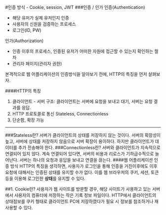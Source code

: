 #인증 방식 - Cookie, session, JWT
###인증 / 인가
인증(Authentication)  
- 해당 유저가 실제 유저인지 인증  
- 사용자의 신원을 검증하는 프로세스  
- 로그인(ID, PW)  

인가(Authorization)  
- 인증 이후의 프로세스, 인증된 유저가 어떠한 자원에 접근할 수 있는지 확인하는 절차  
- 관리자 페이지(관리자 권한)
  
본격적으로 웹 어플리케이션의 인증방식을 알아보기 전에, HTTP의 특징을 먼저 살펴보자.  

####HTTP의 특징  
1. 클라이언트 - 서버 구조: 클라이언트는 서버에 요청을 보내고 대기, 서버는 요청 결과를 응답.  
2. HTTP 프로토콜로 통신 Stateless, Connectionless  
3. 단순함, 확장 가능  

---
###Stateless란?
서버가 클라이언트의 상태를 저장하지 않는 것이다. 서버의 확장성이 높고, 서버에 상태를 저장하지 않음으로 서버 확장이 용이하다. 하지만 클라이언트가 데이터를 추가 전송해야 한다. 
###Connectionless란?
서버와 클라이언트가 지속적으로 연결되어 있지 않다. 계속 연결되어 있다면, 서버의 비용과 리로스가 기하급수적으로 늘어난다. 서버는 하나의 요청과 응답을 보내고 연결을 끊는다.
####웹 어플리케이션 인증 방식
HTTP의 특징을 생각하면, 사용자가 로그인을 통해 인증을 거친이후에도 이후 요청에 대해서는 인증된 상태를 유지할 수가 없다. 이를 웹 브라우저의 쿠키, 세션, 토큰 등을 이용해 로그인한 **상태**를 유지할 수 있다.

##1. Cookie란?
사용자가 웹 사이트를 방문할 경우, 해당 사이트가 사용하고 있는 서버에서 사용자의 컴퓨터에 저장하는 작은 기록 정보 파일이다.  HTTP에서 클라이언트의 상태점보를 쿠키 형태로 클라이언트 PC에 저장하였다가 필요 시 정보를 참조하거나 재사용할 수 있다.